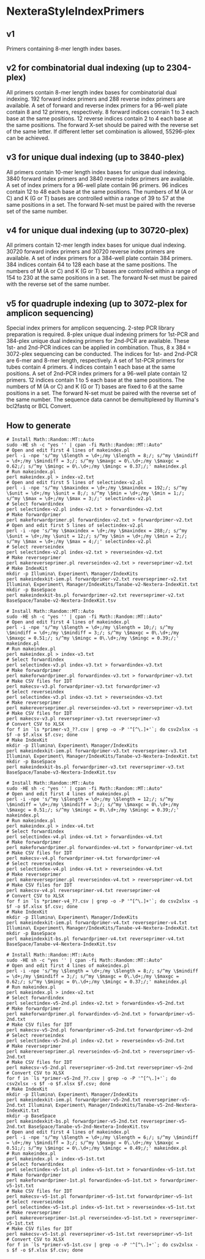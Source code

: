 # NexteraStyleIndexPrimers
## v1
Primers containing 8-mer length index bases.
## v2 for combinatorial dual indexing (up to 2304-plex)
All primers contain 8-mer length index bases for combinatorial dual indexing. 192 forward index primers and 288 reverse index primers are available. A set of forward and reverse index primers for a 96-well plate contain 8 and 12 primers, respectively. 8 forward indices conrain 1 to 3 each base at the same positions. 12 reverse indices contain 2 to 4 each base at the same positions. The forward X-set should be paired with the reverse set of the same letter. If different letter set combination is allowed, 55296-plex can be achieved.
## v3 for unique dual indexing (up to 3840-plex)
All primers contain 10-mer length index bases for unique dual indexing. 3840 forward index primers and 3840 reverse index primers are available. A set of index primers for a 96-well plate contain 96 primers. 96 indices contain 12 to 48 each base at the same positions. The numbers of M (A or C) and K (G or T) bases are controlled within a range of 39 to 57 at the same positions in a set. The forward N-set must be paired with the reverse set of the same number.
## v4 for unique dual indexing (up to 30720-plex)
All primers contain 12-mer length index bases for unique dual indexing. 30720 forward index primers and 30720 reverse index primers are available. A set of index primers for a 384-well plate contain 384 primers. 384 indices contain 64 to 128 each base at the same positions. The numbers of M (A or C) and K (G or T) bases are controlled within a range of 154 to 230 at the same positions in a set. The forward N-set must be paired with the reverse set of the same number.
## v5 for quadruple indexing (up to 3072-plex for amplicon sequencing)
Special index primers for amplicon sequencing. 2-step PCR library preparation is required. 8-plex unique dual indexing primers for 1st-PCR and 384-plex unique dual indexing primers for 2nd-PCR are available. These 1st- and 2nd-PCR indices can be applied in combination. Thus, 8 x 384 = 3072-plex sequencing can be conducted. The indices for 1st- and 2nd-PCR are 6-mer and 8-mer length, respectively. A set of 1st-PCR primers for tubes contain 4 primers. 4 indices contain 1 each base at the same positions. A set of 2nd-PCR index primers for a 96-well plate contain 12 primers. 12 indices contain 1 to 5 each base at the same positions. The numbers of M (A or C) and K (G or T) bases are fixed to 6 at the same positions in a set. The forward N-set must be paired with the reverse set of the same number. The sequence data cannot be demultiplexed by Illumina's bcl2fastq or BCL Convert.
## How to generate
```
# Install Math::Random::MT::Auto
sudo -HE sh -c "yes '' | cpan -fi Math::Random::MT::Auto"
# Open and edit first 4 lines of makeindex.pl
perl -i -npe 's/^my \$length = \d+;/my \$length = 8;/; s/^my \$mindiff = \d+;/my \$mindiff = 3;/; s/^my \$maxgc = 0\.\d+;/my \$maxgc = 0.62;/; s/^my \$mingc = 0\.\d+;/my \$mingc = 0.37;/;' makeindex.pl
# Run makeindex.pl
perl makeindex.pl > index-v2.txt
# Open and edit first 5 lines of selectindex-v2.pl
perl -i -npe 's/^my \$maxindex = \d+;/my \$maxindex = 192;/; s/^my \$unit = \d+;/my \$unit = 8;/; s/^my \$min = \d+;/my \$min = 1;/; s/^my \$max = \d+;/my \$max = 3;/;' selectindex-v2.pl
# Select forwardindex
perl selectindex-v2.pl index-v2.txt > forwardindex-v2.txt
# Make forwardprimer
perl makeforwardprimer.pl forwardindex-v2.txt > forwardprimer-v2.txt
# Open and edit first 5 lines of selectindex-v2.pl
perl -i -npe 's/^my \$maxindex = \d+;/my \$maxindex = 288;/; s/^my \$unit = \d+;/my \$unit = 12;/; s/^my \$min = \d+;/my \$min = 2;/; s/^my \$max = \d+;/my \$max = 4;/;' selectindex-v2.pl
# Select reverseindex
perl selectindex-v2.pl index-v2.txt > reverseindex-v2.txt
# Make reverseprimer
perl makereverseprimer.pl reverseindex-v2.txt > reverseprimer-v2.txt
# Make IndexKit
mkdir -p Illumina\ Experiment\ Manager/IndexKits
perl makeindexkit-iem.pl forwardprimer-v2.txt reverseprimer-v2.txt Illumina\ Experiment\ Manager/IndexKits/Tanabe-v2-Nextera-IndexKit.txt
mkdir -p BaseSpace
perl makeindexkit-bs.pl forwardprimer-v2.txt reverseprimer-v2.txt BaseSpace/Tanabe-v2-Nextera-IndexKit.tsv
```
```
# Install Math::Random::MT::Auto
sudo -HE sh -c "yes '' | cpan -fi Math::Random::MT::Auto"
# Open and edit first 4 lines of makeindex.pl
perl -i -npe 's/^my \$length = \d+;/my \$length = 10;/; s/^my \$mindiff = \d+;/my \$mindiff = 3;/; s/^my \$maxgc = 0\.\d+;/my \$maxgc = 0.51;/; s/^my \$mingc = 0\.\d+;/my \$mingc = 0.39;/;' makeindex.pl
# Run makeindex.pl
perl makeindex.pl > index-v3.txt
# Select forwardindex
perl selectindex-v3.pl index-v3.txt > forwardindex-v3.txt
# Make forwardprimer
perl makeforwardprimer.pl forwardindex-v3.txt > forwardprimer-v3.txt
# Make CSV files for IDT
perl makecsv-v3.pl forwardprimer-v3.txt forwardprimer-v3
# Select reverseindex
perl selectindex-v3.pl index-v3.txt > reverseindex-v3.txt
# Make reverseprimer
perl makereverseprimer.pl reverseindex-v3.txt > reverseprimer-v3.txt
# Make CSV files for IDT
perl makecsv-v3.pl reverseprimer-v3.txt reverseprimer-v3
# Convert CSV to XLSX
for f in `ls *primer-v3_??.csv | grep -o -P '^[^\.]+'`; do csv2xlsx -s $f -o $f.xlsx $f.csv; done
# Make IndexKit
mkdir -p Illumina\ Experiment\ Manager/IndexKits
perl makeindexkit-iem.pl forwardprimer-v3.txt reverseprimer-v3.txt Illumina\ Experiment\ Manager/IndexKits/Tanabe-v3-Nextera-IndexKit.txt
mkdir -p BaseSpace
perl makeindexkit-bs.pl forwardprimer-v3.txt reverseprimer-v3.txt BaseSpace/Tanabe-v3-Nextera-IndexKit.tsv
```
```
# Install Math::Random::MT::Auto
sudo -HE sh -c "yes '' | cpan -fi Math::Random::MT::Auto"
# Open and edit first 4 lines of makeindex.pl
perl -i -npe 's/^my \$length = \d+;/my \$length = 12;/; s/^my \$mindiff = \d+;/my \$mindiff = 3;/; s/^my \$maxgc = 0\.\d+;/my \$maxgc = 0.51;/; s/^my \$mingc = 0\.\d+;/my \$mingc = 0.39;/;' makeindex.pl
# Run makeindex.pl
perl makeindex.pl > index-v4.txt
# Select forwardindex
perl selectindex-v4.pl index-v4.txt > forwardindex-v4.txt
# Make forwardprimer
perl makeforwardprimer.pl forwardindex-v4.txt > forwardprimer-v4.txt
# Make CSV files for IDT
perl makecsv-v4.pl forwardprimer-v4.txt forwardprimer-v4
# Select reverseindex
perl selectindex-v4.pl index-v4.txt > reverseindex-v4.txt
# Make reverseprimer
perl makereverseprimer.pl reverseindex-v4.txt > reverseprimer-v4.txt
# Make CSV files for IDT
perl makecsv-v4.pl reverseprimer-v4.txt reverseprimer-v4
# Convert CSV to XLSX
for f in `ls *primer-v4_??.csv | grep -o -P '^[^\.]+'`; do csv2xlsx -s $f -o $f.xlsx $f.csv; done
# Make IndexKit
mkdir -p Illumina\ Experiment\ Manager/IndexKits
perl makeindexkit-iem.pl forwardprimer-v4.txt reverseprimer-v4.txt Illumina\ Experiment\ Manager/IndexKits/Tanabe-v4-Nextera-IndexKit.txt
mkdir -p BaseSpace
perl makeindexkit-bs.pl forwardprimer-v4.txt reverseprimer-v4.txt BaseSpace/Tanabe-v4-Nextera-IndexKit.tsv
```
```
# Install Math::Random::MT::Auto
sudo -HE sh -c "yes '' | cpan -fi Math::Random::MT::Auto"
# Open and edit first 4 lines of makeindex.pl
perl -i -npe 's/^my \$length = \d+;/my \$length = 8;/; s/^my \$mindiff = \d+;/my \$mindiff = 3;/; s/^my \$maxgc = 0\.\d+;/my \$maxgc = 0.62;/; s/^my \$mingc = 0\.\d+;/my \$mingc = 0.37;/;' makeindex.pl
# Run makeindex.pl
perl makeindex.pl > index-v2.txt
# Select forwardindex
perl selectindex-v5-2nd.pl index-v2.txt > forwardindex-v5-2nd.txt
# Make forwardprimer
perl makeforwardprimer.pl forwardindex-v5-2nd.txt > forwardprimer-v5-2nd.txt
# Make CSV files for IDT
perl makecsv-v5-2nd.pl forwardprimer-v5-2nd.txt forwardprimer-v5-2nd
# Select reverseindex
perl selectindex-v5-2nd.pl index-v2.txt > reverseindex-v5-2nd.txt
# Make reverseprimer
perl makereverseprimer.pl reverseindex-v5-2nd.txt > reverseprimer-v5-2nd.txt
# Make CSV files for IDT
perl makecsv-v5-2nd.pl reverseprimer-v5-2nd.txt reverseprimer-v5-2nd
# Convert CSV to XLSX
for f in `ls *primer-v5-2nd_??.csv | grep -o -P '^[^\.]+'`; do csv2xlsx -s $f -o $f.xlsx $f.csv; done
# Make IndexKit
mkdir -p Illumina\ Experiment\ Manager/IndexKits
perl makeindexkit-iem.pl forwardprimer-v5-2nd.txt reverseprimer-v5-2nd.txt Illumina\ Experiment\ Manager/IndexKits/Tanabe-v5-2nd-Nextera-IndexKit.txt
mkdir -p BaseSpace
perl makeindexkit-bs.pl forwardprimer-v5-2nd.txt reverseprimer-v5-2nd.txt BaseSpace/Tanabe-v5-2nd-Nextera-IndexKit.tsv
# Open and edit first 4 lines of makeindex.pl
perl -i -npe 's/^my \$length = \d+;/my \$length = 6;/; s/^my \$mindiff = \d+;/my \$mindiff = 3;/; s/^my \$maxgc = 0\.\d+;/my \$maxgc = 0.51;/; s/^my \$mingc = 0\.\d+;/my \$mingc = 0.49;/;' makeindex.pl
# Run makeindex.pl
perl makeindex.pl > index-v5-1st.txt
# Select forwardindex
perl selectindex-v5-1st.pl index-v5-1st.txt > forwardindex-v5-1st.txt
# Make forwardprimer
perl makeforwardprimer-1st.pl forwardindex-v5-1st.txt > forwardprimer-v5-1st.txt
# Make CSV files for IDT
perl makecsv-v5-1st.pl forwardprimer-v5-1st.txt forwardprimer-v5-1st
# Select reverseindex
perl selectindex-v5-1st.pl index-v5-1st.txt > reverseindex-v5-1st.txt
# Make reverseprimer
perl makereverseprimer-1st.pl reverseindex-v5-1st.txt > reverseprimer-v5-1st.txt
# Make CSV files for IDT
perl makecsv-v5-1st.pl reverseprimer-v5-1st.txt reverseprimer-v5-1st
# Convert CSV to XLSX
for f in `ls *primer-v5-1st.csv | grep -o -P '^[^\.]+'`; do csv2xlsx -s $f -o $f.xlsx $f.csv; done
```
